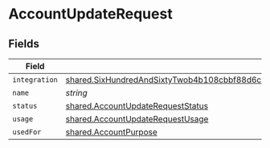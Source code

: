 # AccountUpdateRequest


## Fields

| Field                                                                                                                                                                                                         | Type                                                                                                                                                                                                          | Required                                                                                                                                                                                                      | Description                                                                                                                                                                                                   |
| ------------------------------------------------------------------------------------------------------------------------------------------------------------------------------------------------------------- | ------------------------------------------------------------------------------------------------------------------------------------------------------------------------------------------------------------- | ------------------------------------------------------------------------------------------------------------------------------------------------------------------------------------------------------------- | ------------------------------------------------------------------------------------------------------------------------------------------------------------------------------------------------------------- |
| `integration`                                                                                                                                                                                                 | [shared.SixHundredAndSixtyTwob4b108cbbf88d6c8da2cc52e8dc2fcc4e24449d66b34b20beeb55bad5790d](../../../sdk/models/shared/sixhundredandsixtytwob4b108cbbf88d6c8da2cc52e8dc2fcc4e24449d66b34b20beeb55bad5790d.md) | :heavy_minus_sign:                                                                                                                                                                                            | N/A                                                                                                                                                                                                           |
| `name`                                                                                                                                                                                                        | *string*                                                                                                                                                                                                      | :heavy_minus_sign:                                                                                                                                                                                            | N/A                                                                                                                                                                                                           |
| `status`                                                                                                                                                                                                      | [shared.AccountUpdateRequestStatus](../../../sdk/models/shared/accountupdaterequeststatus.md)                                                                                                                 | :heavy_minus_sign:                                                                                                                                                                                            | N/A                                                                                                                                                                                                           |
| `usage`                                                                                                                                                                                                       | [shared.AccountUpdateRequestUsage](../../../sdk/models/shared/accountupdaterequestusage.md)                                                                                                                   | :heavy_minus_sign:                                                                                                                                                                                            | N/A                                                                                                                                                                                                           |
| `usedFor`                                                                                                                                                                                                     | [shared.AccountPurpose](../../../sdk/models/shared/accountpurpose.md)                                                                                                                                         | :heavy_minus_sign:                                                                                                                                                                                            | N/A                                                                                                                                                                                                           |